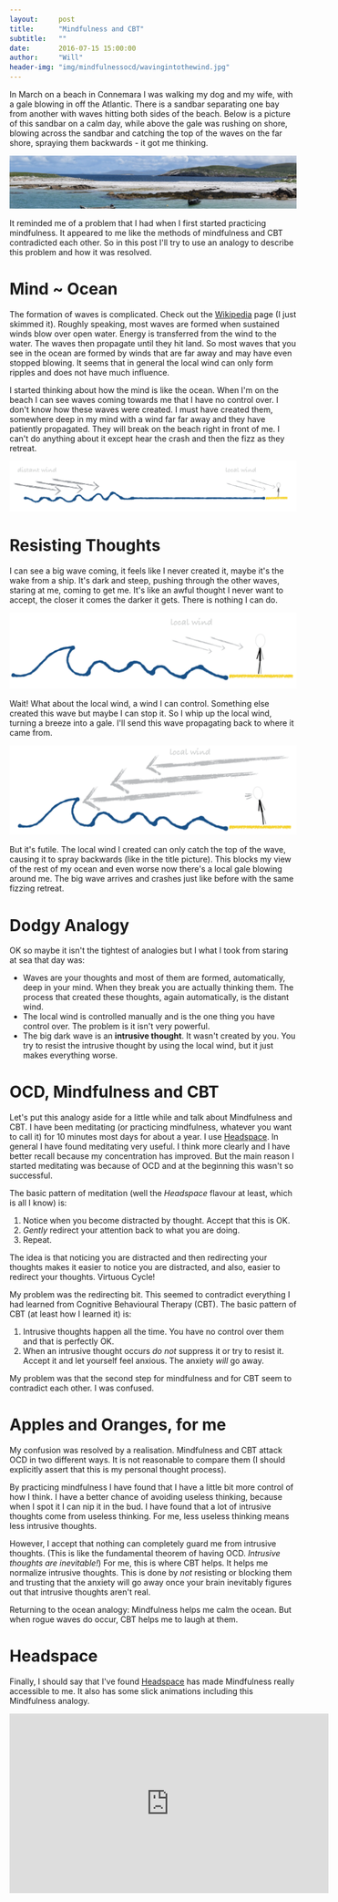 ```yaml
---
layout:     post
title:      "Mindfulness and CBT"
subtitle:   ""
date:       2016-07-15 15:00:00
author:     "Will"
header-img: "img/mindfulnessocd/wavingintothewind.jpg"
---
```

In March on a beach in Connemara I was walking my dog and my wife, with a gale blowing in off the Atlantic. There is a sandbar separating one bay from another with waves hitting both sides of the beach. Below is a picture of this sandbar on a calm day, while above the gale was rushing on shore, blowing across the sandbar and catching the top of the waves on the far shore, spraying them backwards - it got me thinking.

<div align="center" >
	<img src="/img/mindfulnessocd/sandbar.jpg" alt="The sandbar!"  />
</div>


It reminded me of a problem that I had when I first started practicing mindfulness. It appeared to me like the methods of mindfulness and CBT contradicted each other. So in this post I'll try to use an analogy to describe this problem and how it was resolved.


# Mind ~ Ocean
The formation of waves is complicated. Check out the [Wikipedia](https://en.wikipedia.org/wiki/Wind_wave) page (I just skimmed it). Roughly speaking, most waves are formed when sustained winds blow over open water. Energy is transferred from the wind to the water. The waves then propagate until they hit land. So most waves that you see in the ocean are formed by winds that are far away and may have even stopped blowing. It seems that in general the local wind can only form ripples and does not have much influence.

I started thinking about how the mind is like the ocean. When I'm on the beach I can see waves coming towards me that I have no control over. I don't know how these waves were created. I must have created them, somewhere deep in my mind with a wind far far away and they have patiently propagated. They will break on the beach right in front of me. I can't do anything about it except hear the crash and then the fizz as they retreat.

<div align="center" >
	<img src="/img/mindfulnessocd/distant_local_wind.png" alt="distant local"  />
</div>

# Resisting Thoughts
I can see a big wave coming, it feels like I never created it, maybe it's the wake from a ship. It's dark and steep, pushing through the other waves, staring at me, coming to get me. It's like an awful thought I never want to accept, the closer it comes the darker it gets. There is nothing I can do.

<div align="center" >
	<img src="/img/mindfulnessocd/rogue_wave.png" alt="rogue wave"  />
</div>

Wait! What about the local wind, a wind I can control. Something else created this wave but maybe I can stop it. So I whip up the local wind, turning a breeze into a gale. I'll send this wave propagating back to where it came from.

<div align="center" >
	<img src="/img/mindfulnessocd/gale.png" alt="gale"  />
</div>

But it's futile. The local wind I created can only catch the top of the wave, causing it to spray backwards (like in the title picture). This blocks my view of the rest of my ocean and even worse now there's a local gale blowing around me. The big wave arrives and crashes just like before with the same fizzing retreat.


# Dodgy Analogy
OK so maybe it isn't the tightest of analogies but I what I took from staring at sea that day was:

* Waves are your thoughts and most of them are formed, automatically, deep in your mind. When they break you are actually thinking them. The process that created these thoughts, again automatically, is the distant wind.
* The local wind is controlled manually and is the one thing you have control over. The problem is it isn't very powerful.
* The big dark wave is an **intrusive thought**. It wasn't created by you. You try to resist the intrusive thought by using the local wind, but it just makes everything worse.


# OCD, Mindfulness and CBT
Let's put this analogy aside for a little while and talk about Mindfulness and CBT. I have been meditating (or practicing mindfulness, whatever you want to call it) for 10 minutes most days for about a year. I use [Headspace](www.headspace.com). In general I have found meditating very useful. I think more clearly and I have better recall because my concentration has   improved. But the main reason I started meditating was because of OCD and at the beginning this wasn't so successful.

The basic pattern of meditation (well the _Headspace_ flavour at least, which is all I know) is:

1. Notice when you become distracted by thought. Accept that this is OK.
2. _Gently_ redirect your attention back to what you are doing.
3. Repeat.

The idea is that noticing you are distracted and then redirecting your thoughts makes it easier to notice you are distracted, and also, easier to redirect your thoughts. Virtuous Cycle! 

My problem was the redirecting bit. This seemed to contradict everything I had learned from Cognitive Behavioural Therapy (CBT). The basic pattern of CBT (at least how I learned it) is:

1. Intrusive thoughts happen all the time. You have no control over them and that is perfectly OK.
2. When an intrusive thought occurs _do not_ suppress it or try to resist it. Accept it and let yourself feel anxious. The anxiety _will_ go away.

My problem was that the second step for mindfulness and for CBT seem to contradict each other. I was confused.


# Apples and Oranges, for me

My confusion was resolved by a realisation. Mindfulness and CBT attack OCD in two different ways. It is not reasonable to compare them (I should explicitly assert that this is my personal thought process).

By practicing mindfulness I have found that I have a little bit more control of how I think. I have a better chance of avoiding useless thinking, because when I spot it I can nip it in the bud. I have found that a lot of intrusive thoughts come from useless thinking. For me, less useless thinking means less intrusive thoughts.

However, I accept that nothing can completely guard me from intrusive thoughts. (This is like the fundamental theorem of having OCD. *Intrusive thoughts are inevitable!*) For me, this is where CBT helps. It helps me normalize intrusive thoughts. This is done by *not* resisting or blocking them and trusting that the anxiety will go away once your brain inevitably figures out that intrusive thoughts aren't real.

Returning to the ocean analogy: Mindfulness helps me calm the ocean. But when rogue waves do occur, CBT helps me to laugh at them.


# Headspace

Finally, I should say that I've found [Headspace](www.headspace.com) has made Mindfulness really accessible to me. It also has some slick animations including this Mindfulness analogy.

<iframe width="560" height="315" src="https://www.youtube.com/embed/7xAeJKgupPI" frameborder="0" allowfullscreen></iframe>
